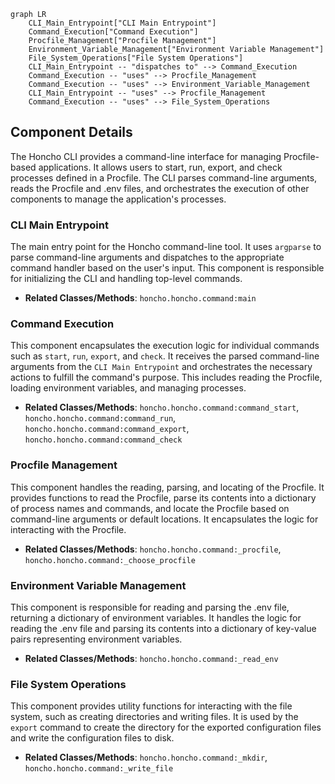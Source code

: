 ```mermaid
graph LR
    CLI_Main_Entrypoint["CLI Main Entrypoint"]
    Command_Execution["Command Execution"]
    Procfile_Management["Procfile Management"]
    Environment_Variable_Management["Environment Variable Management"]
    File_System_Operations["File System Operations"]
    CLI_Main_Entrypoint -- "dispatches to" --> Command_Execution
    Command_Execution -- "uses" --> Procfile_Management
    Command_Execution -- "uses" --> Environment_Variable_Management
    CLI_Main_Entrypoint -- "uses" --> Procfile_Management
    Command_Execution -- "uses" --> File_System_Operations
```

## Component Details

The Honcho CLI provides a command-line interface for managing Procfile-based applications. It allows users to start, run, export, and check processes defined in a Procfile. The CLI parses command-line arguments, reads the Procfile and .env files, and orchestrates the execution of other components to manage the application's processes.

### CLI Main Entrypoint
The main entry point for the Honcho command-line tool. It uses `argparse` to parse command-line arguments and dispatches to the appropriate command handler based on the user's input. This component is responsible for initializing the CLI and handling top-level commands.
- **Related Classes/Methods**: `honcho.honcho.command:main`

### Command Execution
This component encapsulates the execution logic for individual commands such as `start`, `run`, `export`, and `check`. It receives the parsed command-line arguments from the `CLI Main Entrypoint` and orchestrates the necessary actions to fulfill the command's purpose. This includes reading the Procfile, loading environment variables, and managing processes.
- **Related Classes/Methods**: `honcho.honcho.command:command_start`, `honcho.honcho.command:command_run`, `honcho.honcho.command:command_export`, `honcho.honcho.command:command_check`

### Procfile Management
This component handles the reading, parsing, and locating of the Procfile. It provides functions to read the Procfile, parse its contents into a dictionary of process names and commands, and locate the Procfile based on command-line arguments or default locations. It encapsulates the logic for interacting with the Procfile.
- **Related Classes/Methods**: `honcho.honcho.command:_procfile`, `honcho.honcho.command:_choose_procfile`

### Environment Variable Management
This component is responsible for reading and parsing the .env file, returning a dictionary of environment variables. It handles the logic for reading the .env file and parsing its contents into a dictionary of key-value pairs representing environment variables.
- **Related Classes/Methods**: `honcho.honcho.command:_read_env`

### File System Operations
This component provides utility functions for interacting with the file system, such as creating directories and writing files. It is used by the `export` command to create the directory for the exported configuration files and write the configuration files to disk.
- **Related Classes/Methods**: `honcho.honcho.command:_mkdir`, `honcho.honcho.command:_write_file`
